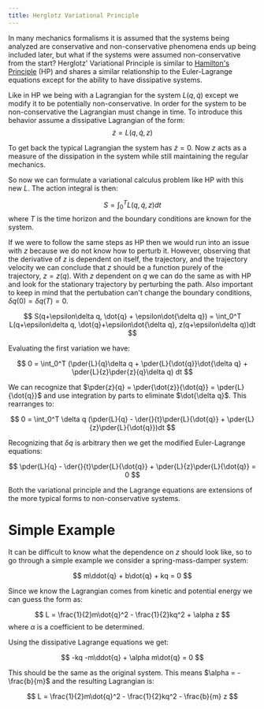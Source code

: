 ```yaml
---
title: Herglotz Variational Principle
---
```


$$
\newcommand{\vary}[1]{\delta(#1)}
\newcommand{\der}[2]{\frac{d#1}{d#2}}
\newcommand{\pder}[2]{\frac{\partial#1}{\partial#2}}  
$$

In many mechanics formalisms it is assumed that the systems being analyzed are conservative and non-conservative phenomena ends up being included later, but what if the systems were assumed non-conservative from the start? Herglotz' Variational Principle is similar to [Hamilton's Principle](hamilton-principle.html) (HP) and shares a similar relationship to the Euler-Lagrange equations except for the ability to have dissipative systems.

Like in HP we being with a Lagrangian for the system $L(q,\dot{q})$ except we modify it to be potentially non-conservative. In order for the system to be non-conservative the Lagrangian must change in time. To introduce this behavior assume a dissipative Lagrangian of the form:
$$
\dot{z} = L(q,\dot{q},z)
$$

To get back the typical Lagrangian the system has $\dot{z} = 0$. Now $z$ acts as a measure of the dissipation in the system while still maintaining the regular mechanics. 

So now we can formulate a variational calculus problem like HP with this new $L$. The action integral is then:

$$
S = \int_0^T L(q,\dot{q},z) dt
$$ 
where $T$ is the time horizon and the boundary conditions are known for the system. 

If we were to follow the same steps as HP then we would run into an issue with $z$ because we do not know how to perturb it. However, observing that the derivative of $z$ is dependent on itself, the trajectory, and the trajectory velocity we can conclude that $z$ should be a function purely of the trajectory, $z = z(q)$. With $z$ dependent on $q$ we can do the same as with HP and look for the stationary trajectory by perturbing the path. Also  important to keep in mind that the pertubation can't change the boundary conditions, $\delta q(0) = \delta q(T) = 0$.

$$
S(q+\epsilon\delta q, \dot{q} + \epsilon\dot{\delta q}) = \int_0^T L(q+\epsilon\delta q, \dot{q}+\epsilon\dot{\delta q}, z(q+\epsilon\delta q))dt
$$

Evaluating the first variation we have:

$$
0 = \int_0^T (\pder{L}{q}\delta q + \pder{L}{\dot{q}}\dot{\delta q} + \pder{L}{z}\pder{z}{q}\delta q) dt 
$$

We can recognize that $\pder{z}{q} = \pder{\dot{z}}{\dot{q}} = \pder{L}{\dot{q}}$ and use integration by parts to eliminate $\dot{\delta q}$. This rearranges to:

$$
0 = \int_0^T \delta q (\pder{L}{q} - \der{}{t}\pder{L}{\dot{q}} + \pder{L}{z}\pder{L}{\dot{q}})dt
$$

Recognizing that $\delta q$ is arbitrary then we get the modified Euler-Lagrange equations:

$$
\pder{L}{q} - \der{}{t}\pder{L}{\dot{q}} + \pder{L}{z}\pder{L}{\dot{q}} = 0
$$

Both the variational principle and the Lagrange equations are extensions of the more typical forms to non-conservative systems.

# Simple Example
It can be difficult to know what the dependence on $z$ should look like, so to go through a simple example we consider a spring-mass-damper system:

$$
m\ddot{q} + b\dot{q} + kq = 0
$$

Since we know the Lagrangian comes from kinetic and potential energy we can guess the form as:

$$
L = \frac{1}{2}m\dot{q}^2 - \frac{1}{2}kq^2 + \alpha z
$$
where $\alpha$ is a coefficient to be determined.

Using the dissipative Lagrange equations we get:

$$
-kq -m\ddot{q} + \alpha m\dot{q} = 0
$$

This should be the same as the original system. This means $\alpha = -\frac{b}{m}$ and the resulting Lagrangian is:

$$
L = \frac{1}{2}m\dot{q}^2 - \frac{1}{2}kq^2 - \frac{b}{m} z
$$
